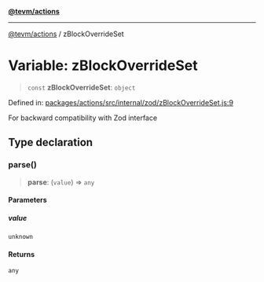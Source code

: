 [**@tevm/actions**](../README.md)

***

[@tevm/actions](../globals.md) / zBlockOverrideSet

# Variable: zBlockOverrideSet

> `const` **zBlockOverrideSet**: `object`

Defined in: [packages/actions/src/internal/zod/zBlockOverrideSet.js:9](https://github.com/evmts/tevm-monorepo/blob/main/packages/actions/src/internal/zod/zBlockOverrideSet.js#L9)

For backward compatibility with Zod interface

## Type declaration

### parse()

> **parse**: (`value`) => `any`

#### Parameters

##### value

`unknown`

#### Returns

`any`
